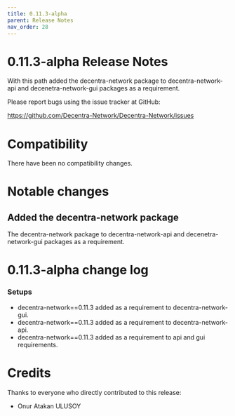 ```yaml
---
title: 0.11.3-alpha
parent: Release Notes
nav_order: 28
---
```


0.11.3-alpha Release Notes
====================

With this path added the decentra-network package to decentra-network-api and decenetra-network-gui packages as a requirement.

Please report bugs using the issue tracker at GitHub:

  <https://github.com/Decentra-Network/Decentra-Network/issues>

Compatibility
==============

There have been no compatibility changes.

Notable changes
===============

## Added the decentra-network package

The decentra-network package to decentra-network-api and decenetra-network-gui packages as a requirement.

0.11.3-alpha change log
=================

### Setups
- decentra-network==0.11.3 added as a requirement to decentra-network-gui.
- decentra-network==0.11.3 added as a requirement to decentra-network-api.
- decentra-network==0.11.3 added as a requirement to api and gui requirements.

Credits
=======

Thanks to everyone who directly contributed to this release:

- Onur Atakan ULUSOY
